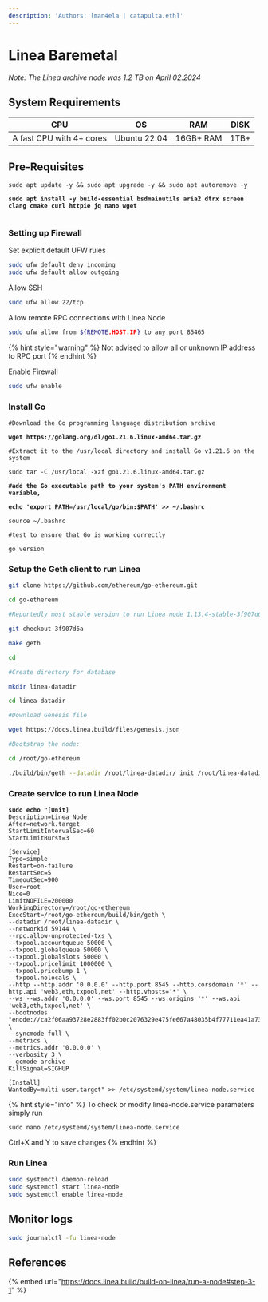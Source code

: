 ```yaml
---
description: 'Authors: [man4ela | catapulta.eth]'
---
```


# Linea Baremetal

_Note: The Linea archive node was 1.2 TB on April 02.2024_

## System Requirements

| CPU                      | OS           | RAM       | DISK |
| ------------------------ | ------------ | --------- | ---- |
| A fast CPU with 4+ cores | Ubuntu 22.04 | 16GB+ RAM | 1TB+ |

## Pre-Requisites

<pre class="language-bash"><code class="lang-bash">sudo apt update -y &#x26;&#x26; sudo apt upgrade -y &#x26;&#x26; sudo apt autoremove -y

<strong>sudo apt install -y build-essential bsdmainutils aria2 dtrx screen clang cmake curl httpie jq nano wget
</strong>
</code></pre>

### Setting up Firewall

Set explicit default UFW rules

```bash
sudo ufw default deny incoming
sudo ufw default allow outgoing
```

Allow SSH

```bash
sudo ufw allow 22/tcp
```

Allow remote RPC connections with Linea Node

```bash
sudo ufw allow from ${REMOTE.HOST.IP} to any port 85465
```

{% hint style="warning" %}
Not advised to allow all or unknown IP address to RPC port
{% endhint %}

Enable Firewall

```bash
sudo ufw enable
```

### Install Go

<pre class="language-bash"><code class="lang-bash">#Download the Go programming language distribution archive

<strong>wget https://golang.org/dl/go1.21.6.linux-amd64.tar.gz
</strong><strong>
</strong>#Extract it to the /usr/local directory and install Go v1.21.6 on the system

sudo tar -C /usr/local -xzf go1.21.6.linux-amd64.tar.gz
<strong>
</strong><strong>#add the Go executable path to your system's PATH environment variable, 
</strong><strong>
</strong><strong>echo 'export PATH=/usr/local/go/bin:$PATH' >> ~/.bashrc
</strong>
source ~/.bashrc

#test to ensure that Go is working correctly

go version
</code></pre>

### Setup the Geth client to run Linea

```bash
git clone https://github.com/ethereum/go-ethereum.git

cd go-ethereum

#Reportedly most stable version to run Linea node 1.13.4-stable-3f907d6a

git checkout 3f907d6a

make geth

cd

#Create directory for database

mkdir linea-datadir

cd linea-datadir

#Download Genesis file

wget https://docs.linea.build/files/genesis.json

#Bootstrap the node:

cd /root/go-ethereum

./build/bin/geth --datadir /root/linea-datadir/ init /root/linea-datadir/genesis.json
```

### Create service to run Linea Node

<pre class="language-bash"><code class="lang-bash"><strong>sudo echo "[Unit]
</strong>Description=Linea Node
After=network.target
StartLimitIntervalSec=60
StartLimitBurst=3

[Service]
Type=simple
Restart=on-failure
RestartSec=5
TimeoutSec=900
User=root
Nice=0
LimitNOFILE=200000
WorkingDirectory=/root/go-ethereum
ExecStart=/root/go-ethereum/build/bin/geth \
--datadir /root/linea-datadir \
--networkid 59144 \
--rpc.allow-unprotected-txs \
--txpool.accountqueue 50000 \
--txpool.globalqueue 50000 \
--txpool.globalslots 50000 \
--txpool.pricelimit 1000000 \
--txpool.pricebump 1 \
--txpool.nolocals \
--http --http.addr '0.0.0.0' --http.port 8545 --http.corsdomain '*' --http.api 'web3,eth,txpool,net' --http.vhosts='*' \
--ws --ws.addr '0.0.0.0' --ws.port 8545 --ws.origins '*' --ws.api 'web3,eth,txpool,net' \
--bootnodes "enode://ca2f06aa93728e2883ff02b0c2076329e475fe667a48035b4f77711ea41a73cf6cb2ff232804c49538ad77794185d83295b57ddd2be79eefc50a9dd5c48bbb2e@3.23.106.165:30303,enode://eef91d714494a1ceb6e06e5ce96fe5d7d25d3701b2d2e68c042b33d5fa0e4bf134116e06947b3f40b0f22db08f104504dd2e5c790d8bcbb6bfb1b7f4f85313ec@3.133.179.213:30303,enode://cfd472842582c422c7c98b0f2d04c6bf21d1afb2c767f72b032f7ea89c03a7abdaf4855b7cb2dc9ae7509836064ba8d817572cf7421ba106ac87857836fa1d1b@3.145.12.13:30303" \
--syncmode full \
--metrics \
--metrics.addr '0.0.0.0' \
--verbosity 3 \
--gcmode archive
KillSignal=SIGHUP

[Install]
WantedBy=multi-user.target" >> /etc/systemd/system/linea-node.service
</code></pre>

{% hint style="info" %}
To check or modify linea-node.service parameters simply run&#x20;

`sudo nano /etc/systemd/system/linea-node.service`

Ctrl+X and Y to save changes
{% endhint %}

### Run Linea

```bash
sudo systemctl daemon-reload
sudo systemctl start linea-node
sudo systemctl enable linea-node
```

## Monitor logs

```bash
sudo journalctl -fu linea-node
```

## References

{% embed url="https://docs.linea.build/build-on-linea/run-a-node#step-3-1" %}

